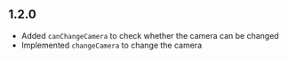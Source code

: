 ## 1.2.0

- Added `canChangeCamera` to check whether the camera can be changed
- Implemented `changeCamera` to change the camera
